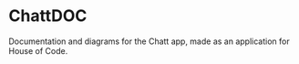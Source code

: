 # ChattDOC

Documentation and diagrams for the Chatt app, made as an application for House of Code.
